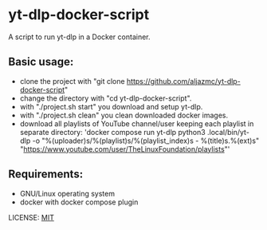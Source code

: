 # yt-dlp-docker-script
A script to run yt-dlp in a Docker container.

## Basic usage:
* clone the project with "git clone https://github.com/aljazmc/yt-dlp-docker-script"
* change the directory with "cd yt-dlp-docker-script".
* with "./project.sh start" you download and setup yt-dlp.
* with "./project.sh clean" you clean downloaded docker images.
* download all playlists of YouTube channel/user keeping each playlist in separate directory: 'docker compose run yt-dlp python3 .local/bin/yt-dlp -o "%(uploader)s/%(playlist)s/%(playlist_index)s - %(title)s.%(ext)s" "https://www.youtube.com/user/TheLinuxFoundation/playlists"'

## Requirements:
* GNU/Linux operating system
* docker with docker compose plugin

LICENSE: [MIT](https://github.com/aljazmc/yt-dlp-docker-script/blob/main/LICENSE)

